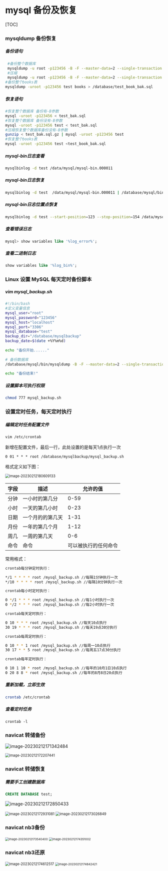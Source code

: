 # mysql 备份及恢复





[TOC]





###  mysqldump 备份恢复

##### 备份语句

```sh
 #备份整个数据库
 mysqldump -u root -p123456 -B -F --master-data=2 --single-transaction --triggers --routines --events  test > /database/test_bak.sql
 #压缩
 mysqldump -u root -p123456 -B -F --master-data=2 --single-transaction --triggers --routines --events test |gzip> /database/test_bak.sql.gz
#备份整个books表
mysqldump -uroot -p123456 test books > /database/test_book_bak.sql
```

##### 恢复语句

```sh
#恢复整个数据库 备份有-B参数
mysql -uroot -p123456 < test_bak.sql
#恢复整个数据库 备份没有-B参数
mysql -uroot -p123456 test < test_bak.sql
#压缩恢复整个数据库备份没有-B参数
gunzip < test_bak.sql.gz | mysql -uroot -p123456 test
#恢复整个books表
mysql -uroot -p123456 test <test_book_bak.sql
```



##### mysql-bin日志查看

```sh
mysqlbinlog -d test /data/mysql/mysql-bin.000011
```

##### mysql-bin日志恢复

```sh
mysqlbinlog -d test  /data/mysql/mysql-bin.000011 | /database/mysql/bin/mysql -uroot -p123456 test
```



##### mysql-bin日志位置点恢复

```sh
mysqlbinlog -d test --start-position=123 --stop-position=154 /data/mysql/mysql-bin.000011 | /database/mysql/bin/mysql -uroot -p123456 test
```



##### 查看错误日志

```sql
mysql> show variables like '%log_error%';
```

##### 查看二进制日志

```sql
show variables like '%log_bin%';
```



### Linux 设置 MySQL 每天定时备份脚本

##### vim mysql_backup.sh

```sh
#!/bin/bash
#定义变量信息
mysql_user="root"
mysql_password="123456"
mysql_host="localhost"
mysql_port="3306"
mysql_database="test"
backup_dir="/database/mysqlbackup"
backup_date=$(date +%Y%m%d)
 
echo "备份开始......"
 
# 备份数据库
/database/mysql/bin/mysqldump -B -F --master-data=2 --single-transaction --triggers --routines --events  -h$mysql_host -P$mysql_port -u$mysql_user -p$mysql_password $mysql_database |gzip> $backup_dir/mysql_backup_$backup_date.sql.gz
 
echo "备份结束!"
```

##### 设置脚本可执行权限

```sh
chmod 777 mysql_backup.sh
```



### 设置定时任务，每天定时执行

##### 编辑定时任务配置文件

```sh
vim /etc/crontab
```


新增在配置文件，最后一行，此处设置的是每天1点执行一次

```
0 01 * * * root /database/mysqlbackup/mysql_backup.sh
```

格式定义如下图：

<img src="C:%5CUsers%5CAdministrator%5CAppData%5CRoaming%5CTypora%5Ctypora-user-images%5Cimage-20230212180609133.png" alt="image-20230212180609133" style="zoom:80%;" />

| 字段 | 描述             | 允许的值             |
| :--- | ---------------- | -------------------- |
| 分钟 | 一小时的第几分   | 0-59                 |
| 小时 | 一天的第几小时   | 0-23                 |
| 日期 | 一个月的的第几天 | 1-31                 |
| 月份 | 一年的第几个月   | 1-12                 |
| 周几 | 一周的第几天     | 0-6                  |
| 命令 | 命令             | 可以被执行的任何命令 |



常用格式：

```sh
crontab每分钟定时执行：

*/1 * * * * root /mysql_backup.sh //每隔1分钟执行一次
*/10 * * * * root /mysql_backup.sh //每隔10分钟执行一次

crontab每小时定时执行：

0 */1 * * * root /mysql_backup.sh //每1小时执行一次
0 */2 * * * root /mysql_backup.sh //每2小时执行一次

crontab每天定时执行：

0 10 * * * root /mysql_backup.sh //每天10点执行
30 19 * * * root /mysql_backup.sh //每天19点30分执行

crontab每周定时执行：

0 10 * * 1 root /mysql_backup.sh //每周一10点执行
30 17 * * 5 root /mysql_backup.sh //每周五17点30分执行

crontab每年定时执行：

0 10 1 10 * root /mysql_backup.sh //每年的10月1日10点执行
0 20 8 8 * root /mysql_backup.sh //每年的8月8日20点执行

```

##### 重新加载，立即生效

```sh
crontab /etc/crontab
```

##### 查看定时任务

```
crontab -l
```







### navicat 转储备份

![image-20230212171342484](C:%5CUsers%5CAdministrator%5CAppData%5CRoaming%5CTypora%5Ctypora-user-images%5Cimage-20230212171342484.png)

<img src="C:%5CUsers%5CAdministrator%5CAppData%5CRoaming%5CTypora%5Ctypora-user-images%5Cimage-20230212172207441.png" alt="image-20230212172207441" style="zoom: 80%;" />



### navicat 转储恢复

##### 需要手工创建数据库

```sql
CREATE DATABASE test;
```

![image-20230212172850433](C:%5CUsers%5CAdministrator%5CAppData%5CRoaming%5CTypora%5Ctypora-user-images%5Cimage-20230212172850433.png)

<img src="C:%5CUsers%5CAdministrator%5CAppData%5CRoaming%5CTypora%5Ctypora-user-images%5Cimage-20230212172931081.png" alt="image-20230212172931081" style="zoom:80%;" />

<img src="C:%5CUsers%5CAdministrator%5CAppData%5CRoaming%5CTypora%5Ctypora-user-images%5Cimage-20230212173026849.png" alt="image-20230212173026849" style="zoom:80%;" />







### navicat nb3备份

<img src="C:%5CUsers%5CAdministrator%5CAppData%5CRoaming%5CTypora%5Ctypora-user-images%5Cimage-20230212173540400.png" alt="image-20230212173540400" style="zoom:67%;" />

<img src="C:%5CUsers%5CAdministrator%5CAppData%5CRoaming%5CTypora%5Ctypora-user-images%5Cimage-20230212174351002.png" alt="image-20230212174351002" style="zoom:67%;" />

### navicat nb3还原

<img src="C:%5CUsers%5CAdministrator%5CAppData%5CRoaming%5CTypora%5Ctypora-user-images%5Cimage-20230212174612517.png" alt="image-20230212174612517" style="zoom:80%;" />

<img src="C:%5CUsers%5CAdministrator%5CAppData%5CRoaming%5CTypora%5Ctypora-user-images%5Cimage-20230212174842421.png" alt="image-20230212174842421" style="zoom:67%;" />



